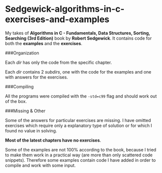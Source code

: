 Sedgewick-algorithms-in-c-exercises-and-examples
================================================
My takes of **Algorithms in C - Fundamentals, Data Structures, Sorting, Searching (3rd Edition)** book by **Robert Sedgewick**.
It contains code for both the **examples** and the **exercises**.

###Organization

Each *dir* has only the code from the specific chapter.

Each *dir* contains 2 *subdirs*, one with the code for the examples and one with answers for the exercises.

###Compiling

All the programs were compiled with the `-std=c99` flag and should work out of the box.

###Missing & Other 

Some of the answers for particular exercises are missing.
I have omitted exercises which require only a explanatory type of solution or for which I found no value in solving.

**Most of the latest chapters have no exercises**.

Some of the examples are not 100% according to the book, because I tried to make them work in a practical way (are more than only scattered code snippets).
Therefore some examples contain code I have added in order to compile and work with some input.


